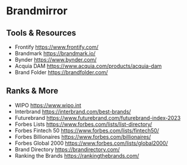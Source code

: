 # Brandmirror

## Tools & Resources

- Frontify https://www.frontify.com/
- Brandmark https://brandmark.io/
- Bynder https://www.bynder.com/
- Acquia DAM https://www.acquia.com/products/acquia-dam
- Brand Folder https://brandfolder.com/

## Ranks & More

- WIPO https://www.wipo.int
- Interbrand https://interbrand.com/best-brands/
- Futurebrand https://www.futurebrand.com/futurebrand-index-2023
- Forbes Lists https://www.forbes.com/lists/list-directory/
- Forbes Fintech 50 https://www.forbes.com/lists/fintech50/
- Forbes Billionaires https://www.forbes.com/billionaires/
- Forbes Global 2000 https://www.forbes.com/lists/global2000/
- Brand Directory https://brandirectory.com/
- Ranking the Brands https://rankingthebrands.com/
